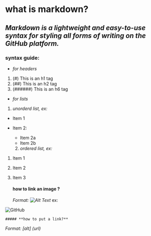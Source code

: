 # **what is markdown?**
## *Markdown is a lightweight and easy-to-use syntax for styling all forms of writing on the GitHub platform.*
### **syntax guide:**

* *for headers*
1. (#) This is an h1 tag
2. (##) This is an h2 tag
3. (######) This is an h6 tag

* *for lists*

1. *unorderd list, ex:* 

* Item 1
* Item 2:
  * Item 2a
  * Item 2b
  
  2. *ordered list, ex:*
 
 1. Item 1
 2. Item 2
 3. Item 3
   
    #### **how to link an image ?**
    
    *Format: ![Alt Text](url)* ex:
    
   
   ![GitHub](https://pbs.twimg.com/media/Et8Nx58XcAIqGxS.png)
    
    ##### **how to put a link?**
    
   *Format: [alt] (url)*
